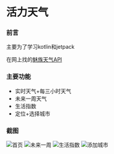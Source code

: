 # 活力天气

### 前言

主要为了学习kotlin和jetpack

在网上找的[魅族天气API](https://blog.csdn.net/qq_24810411/article/details/89175825)
 
### 主要功能

+ 实时天气+每三小时天气
+ 未来一周天气
+ 生活指数
+ 定位+选择城市

### 截图

![首页](https://github.com/liuxe66/EneryWeather/blob/master/picture/weather1.png)
![未来一周](https://github.com/liuxe66/EneryWeather/blob/master/picture/weather2.jpg)
![生活指数](https://github.com/liuxe66/EneryWeather/blob/master/picture/weather3.jpg)
![添加城市](https://github.com/liuxe66/EneryWeather/blob/master/picture/weather4.png)
